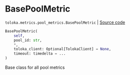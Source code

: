 # BasePoolMetric
`toloka.metrics.pool_metrics.BasePoolMetric` | [Source code](https://github.com/Toloka/toloka-kit/blob/v0.1.25/src/metrics/pool_metrics.py#L44)

```python
BasePoolMetric(
    self,
    pool_id: str,
    *,
    toloka_client: Optional[TolokaClient] = None,
    timeout: timedelta = ...
)
```

Base class for all pool metrics

